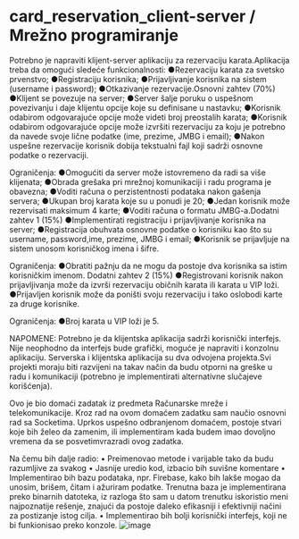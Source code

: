 # card_reservation_client-server / Mrežno programiranje

Potrebno je napraviti klijent-server aplikaciju za rezervaciju karata.Aplikacija treba da omogući sledeće funkcionalnosti:
●Rezervaciju karata za svetsko prvenstvo;
●Registraciju korisnika;
●Prijavljivanje korisnika na sistem (username i password);
●Otkazivanje rezervacije.Osnovni zahtev (70%)
●Klijent se povezuje na server;
●Server šalje poruku o uspešnom povezivanju i daje klijentu opcije koje su definisane u nastavku;
●Korisnik odabirom odgovarajuće opcije može videti broj preostalih karata;
●Korisnik odabirom odgovarajuće opcije može izvršiti rezervaciju za koju je potrebno da navede svoje lične podatke (ime, prezime, JMBG i email);
●Nakon uspešne rezervacije korisnik dobija tekstualni fajl koji sadrži osnovne podatke o rezervaciji.

Ograničenja:
●Omogućiti da server može istovremeno da radi sa više klijenata;
●Obrada grešaka pri mrežnoj komunikaciji i radu programa je obavezna;
●Voditi računa o perzistentnosti podataka nakon gašenja servera;
●Ukupan broj karata koje su u ponudi je 20;
●Jedan korisnik može rezervisati maksimum 4 karte;
●Voditi računa o formatu JMBG-a.Dodatni zahtev 1 (15%)
●Implementirati registraciju i prijavljivanje korisnika na server;
●Registracija obuhvata osnovne podatke o korisniku kao što su username, password,ime, prezime, JMBG i email;
●Korisnik se prijavljuje na sistem unosom korisničkog imena i šifre.

Ograničenja:
●Obratiti pažnju da ne mogu da postoje dva korisnika sa istim korisničkim imenom.
Dodatni zahtev 2 (15%)
●Registrovani korisnik nakon prijavljivanja može da izvrši rezervaciju običnih karata ili karata u VIP loži.
●Prijavljen korisnik može da poništi svoju rezervaciju i tako oslobodi karte za druge korisnike.

Ograničenja:
●Broj karata u VIP loži je 5.

NAPOMENE:
Potrebno je da klijentska aplikacija sadrži korisnički interfejs. Nije neophodno da interfejs bude grafički, moguće je napraviti i konzolnu aplikaciju. Serverska i klijentska aplikacija su dva odvojena projekta.Svi projekti moraju biti razvijeni na takav način da budu otporni na greške u  radu  i  komunikaciji  (potrebno  je implementirati  alternativne  slučajeve korišćenja).

Ovo je bio domaći zadatak iz predmeta Računarske mreže i telekomunikacije. Kroz rad na ovom domaćem zadatku sam naučio osnovni rad sa Socketima.
Uprkos uspešno odbranjenom domaćem, postoje stvari koje bih želeo da zamenim, ili implementiram kada budem imao dovoljno vremena da se posvetimvrazradi ovog zadatka. 

Na čemu bih dalje radio:
•	Preimenovao metode i varijable tako da budu razumljive za svakog
•	Jasnije uredio kod, izbacio bih suvišne komentare
•	Implementirao bih bazu podataka, npr. Firebase, kako bih lakše mogao da unosim, brišem, čitam i ažuriram podatke. Trenutna baza je implementirana preko binarnih datoteka, iz razloga što sam u datom trenutku iskoristio meni najpoznatije rešenje, znajući da postoje daleko efikasniji i efektivniji načini za postizanje istog cilja.
•	Implementirao bih bolji korisnički interfejs, koji ne bi funkionisao preko konzole.
![image](https://user-images.githubusercontent.com/113210576/236691945-4a94d213-ccf8-4f34-8058-f919d1d5773a.png)

